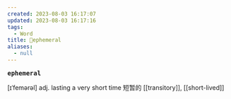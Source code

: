 ```yaml
---
created: 2023-08-03 16:17:07
updated: 2023-08-03 16:17:16
tags:
  - Word
title: 📖ephemeral
aliases:
  - null
---
```


<pre><strong>ephemeral</strong></pre>
[ɪˈfemərəl]
adj. lasting a very short time 短暂的
[[transitory]], [[short-lived]]
